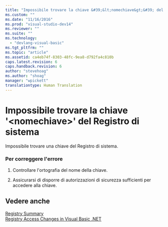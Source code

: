 ```yaml
---
title: "Impossibile trovare la chiave &#39;&lt;nomechiave&gt;&#39; del Registro di sistema | Microsoft Docs"
ms.custom: ""
ms.date: "11/16/2016"
ms.prod: "visual-studio-dev14"
ms.reviewer: ""
ms.suite: ""
ms.technology: 
  - "devlang-visual-basic"
ms.tgt_pltfrm: ""
ms.topic: "article"
ms.assetid: ca4eb74f-8303-48fc-9ea8-d792fa4c810b
caps.latest.revision: 6
caps.handback.revision: 6
author: "stevehoag"
ms.author: "shoag"
manager: "wpickett"
translationtype: Human Translation
---
```

# Impossibile trovare la chiave &#39;&lt;nomechiave&gt;&#39; del Registro di sistema
Impossibile trovare una chiave del Registro di sistema.  
  
### Per correggere l'errore  
  
1.  Controllare l'ortografia del nome della chiave.  
  
2.  Assicurarsi di disporre di autorizzazioni di sicurezza sufficienti per accedere alla chiave.  
  
## Vedere anche  
 [Registry Summary](../../visual-basic/language-reference/keywords/registry-summary.md)   
 [Registry Access Changes in Visual Basic .NET](http://msdn.microsoft.com/it-it/b58f7687-f4db-448a-a865-07f62fd16fb2)